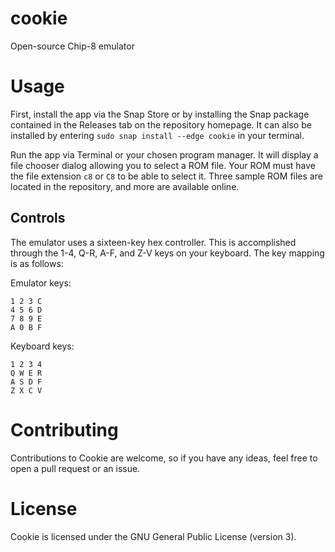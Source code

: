 # cookie

Open-source Chip-8 emulator

# Usage

First, install the app via the Snap Store or by installing the Snap package
contained in the Releases tab on the repository homepage. It can also be
installed by entering `sudo snap install --edge cookie` in your terminal.

Run the app via Terminal or your chosen program manager. It will display a 
file chooser dialog allowing you to select a ROM file. Your ROM must have
the file extension `c8` or `C8` to be able to select it. Three sample ROM
files are located in the repository, and more are available online.

## Controls

The emulator uses a sixteen-key hex controller. This is accomplished 
through the 1-4, Q-R, A-F, and Z-V keys on your keyboard. The key mapping
is as follows:

Emulator keys:

```
1 2 3 C	
4 5 6 D	
7 8 9 E
A 0 B F
```

Keyboard keys:

```
1 2 3 4
Q W E R
A S D F
Z X C V
```

# Contributing

Contributions to Cookie are welcome, so if you have any ideas, feel free
to open a pull request or an issue.

# License

Cookie is licensed under the GNU General Public License (version 3).
